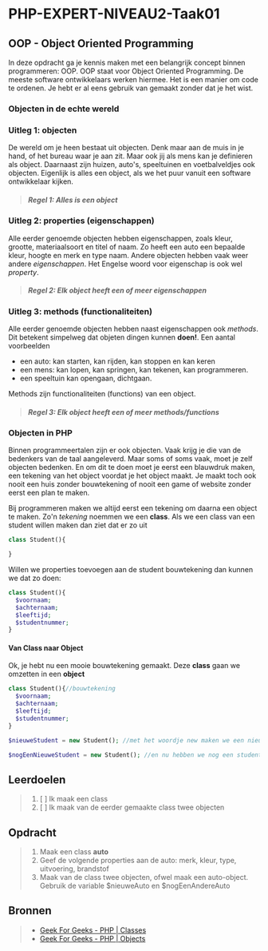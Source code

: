 # PHP-EXPERT-NIVEAU2-Taak01

## OOP - Object Oriented Programming

In deze opdracht ga je kennis maken met een belangrijk concept binnen programmeren: OOP.
OOP staat voor Object Oriented Programming. De meeste software ontwikkelaars werken hiermee. Het is een manier om code te ordenen. Je hebt er al eens gebruik van gemaakt zonder dat je het wist.

### Objecten in de echte wereld

### Uitleg 1: objecten

De wereld om je heen bestaat uit objecten. Denk maar aan de muis in je hand, of het bureau waar je aan zit. Maar ook jij als mens kan je definieren als object.
Daarnaast zijn huizen, auto's, speeltuinen en voetbalveldjes ook objecten. Eigenlijk is alles een object, als we het puur vanuit een software ontwikkelaar kijken.

> ##### Regel 1: Alles is een object

### Uitleg 2: properties (eigenschappen)

Alle eerder genoemde objecten hebben eigenschappen, zoals kleur, grootte, materiaalsoort en titel of naam. Zo heeft een auto een bepaalde kleur, hoogte en merk en type naam.
Andere objecten hebben vaak weer andere _eigenschappen_. Het Engelse woord voor eigenschap is ook wel _property_.

> ##### Regel 2: Elk object heeft een of meer eigenschappen

### Uitleg 3: methods (functionaliteiten)

Alle eerder genoemde objecten hebben naast eigenschappen ook _methods_. Dit betekent simpelweg dat objeten dingen kunnen **doen!**. Een aantal voorbeelden

- een auto: kan starten, kan rijden, kan stoppen en kan keren
- een mens: kan lopen, kan springen, kan tekenen, kan programmeren.
- een speeltuin kan opengaan, dichtgaan.

Methods zijn functionaliteiten (functions) van een object.

> ##### Regel 3: Elk object heeft een of meer methods/functions

### Objecten in PHP

Binnen programmeertalen zijn er ook objecten. Vaak krijg je die van de bedenkers van de taal aangeleverd. Maar soms of soms vaak, moet je zelf objecten bedenken. En om dit te doen moet je eerst een blauwdruk maken, een tekening van het object voordat je het object maakt. Je maakt toch ook nooit een huis zonder bouwtekening of nooit een game of website zonder eerst een plan te maken.

Bij programmeren maken we altijd eerst een tekening om daarna een object te maken. Zo'n _tekening_ noemmen we een **class**. Als we een class van een student willen maken dan ziet dat er zo uit

```php
class Student(){

}
```

Willen we properties toevoegen aan de student bouwtekening dan kunnen we dat zo doen:

```php
class Student(){
  $voornaam;
  $achternaam;
  $leeftijd;
  $studentnummer;
}
```

#### Van Class naar Object

Ok, je hebt nu een mooie bouwtekening gemaakt. Deze **class** gaan we omzetten in een **object**

```php
class Student(){//bouwtekening
  $voornaam;
  $achternaam;
  $leeftijd;
  $studentnummer;
}

$nieuweStudent = new Student(); //met het woordje new maken we een nieuw object. Zet (net als bij een functie) haakjes achter de naam van het object

$nogEenNieuweStudent = new Student(); //en nu hebben we nog een student-object gemaakt.
```

## Leerdoelen

> 1. [ ] Ik maak een class
> 2. [ ] Ik maak van de eerder gemaakte class twee objecten

## Opdracht

> 1. Maak een class __auto__
> 2. Geef de volgende properties aan de auto: merk, kleur, type, uitvoering, brandstof
> 3. Maak van de class twee objecten, ofwel maak een auto-object. Gebruik de variable $nieuweAuto en $nogEenAndereAuto

## Bronnen

> * [Geek For Geeks - PHP | Classes](https://www.geeksforgeeks.org/php-classes/)
> * [Geek For Geeks - PHP | Objects](https://www.geeksforgeeks.org/php-objects/)
